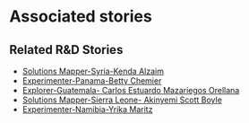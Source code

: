 # Associated stories

<!-- !!DO NOT REMOVE!! start autogenerated hyperlinks -->
## Related R&D Stories
- [Solutions Mapper-Syria-Kenda Alzaim](/RnD-Archive/stories/?doc=SolutionMappers_SYR)
- [Experimenter-Panama-Betty Chemier](/RnD-Archive/stories/?doc=Experimenters_PAN)
- [Explorer\-Guatemala\- Carlos Estuardo Mazariegos Orellana](/RnD-Archive/stories/?doc=Explorers_GTM)
- [Solutions Mapper-Sierra Leone- Akinyemi Scott Boyle](/RnD-Archive/stories/?doc=SolutionMappers_SLE)
- [Experimenter-Namibia-Yrika Maritz](/RnD-Archive/stories/?doc=Experimenters_NAM)
<!-- !!DO NOT REMOVE!! end autogenerated hyperlinks -->